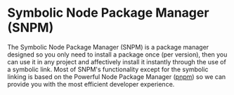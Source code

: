 # Symbolic Node Package Manager (SNPM)

The Symbolic Node Package Manager (SNPM) is a package manager designed so you only need to install a package once (per version), then you can use it in any project and affectively install it instantly through the use of a symbolic link. Most of SNPM's functionality except for the symbolic linking is based on the Powerful Node Package Manager ([pnpm](https://github.com/pnpm/pnpm)) so we can provide you with the most efficient developer experience.